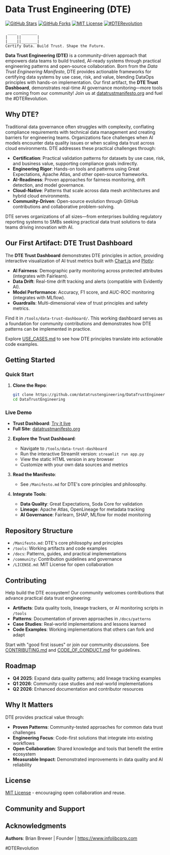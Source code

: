 # Data Trust Engineering (DTE)

[![GitHub Stars](https://img.shields.io/github/stars/datatrustengineering/DataTrustEngineering)](https://github.com/datatrustengineering/DataTrustEngineering/stargazers)
[![GitHub Forks](https://img.shields.io/github/forks/datatrustengineering/DataTrustEngineering)](https://github.com/datatrustengineering/DataTrustEngineering/network)
[![MIT License](https://img.shields.io/badge/License-MIT-blue.svg)](/LICENSE.md)
[![#DTERevolution](https://img.shields.io/badge/Join-%23DTERevolution-brightgreen)](https://x.com/hashtag/DTERevolution)

```
 ____  _______
|    ||       | 
|____||_______|
Certify Data. Build Trust. Shape the Future.
```

**Data Trust Engineering (DTE)** is a community-driven approach that empowers data teams to build trusted, AI-ready systems through practical engineering patterns and open-source collaboration. Born from the *Data Trust Engineering Manifesto*, DTE provides actionable frameworks for certifying data systems by use case, risk, and value, blending DataOps principles with hands-on implementation. Our first artifact, the **DTE Trust Dashboard**, demonstrates real-time AI governance monitoring—more tools are coming from our community! Join us at [datatrustmanifesto.org](https://datatrustmanifesto.org) and fuel the #DTERevolution.

## Why DTE?

Traditional data governance often struggles with complexity, conflating compliance requirements with technical data management and creating barriers for engineering teams. Organizations face challenges when AI models encounter data quality issues or when scaling data trust across cloud environments. DTE addresses these practical challenges through:

- **Certification**: Practical validation patterns for datasets by use case, risk, and business value, supporting compliance goals indirectly.
- **Engineering Rigor**: Hands-on tools and patterns using Great Expectations, Apache Atlas, and other open-source frameworks.
- **AI-Readiness**: Proven approaches for fairness monitoring, drift detection, and model governance.
- **Cloud-Native**: Patterns that scale across data mesh architectures and hybrid cloud environments.
- **Community-Driven**: Open-source evolution through GitHub contributions and collaborative problem-solving.

DTE serves organizations of all sizes—from enterprises building regulatory reporting systems to SMBs seeking practical data trust solutions to data teams driving innovation with AI.

## Our First Artifact: DTE Trust Dashboard

The **DTE Trust Dashboard** demonstrates DTE principles in action, providing interactive visualization of AI trust metrics built with [Chart.js](https://www.chartjs.org) and [Plotly](https://plotly.com):

- **AI Fairness**: Demographic parity monitoring across protected attributes (integrates with Fairlearn).
- **Data Drift**: Real-time drift tracking and alerts (compatible with Evidently AI).
- **Model Performance**: Accuracy, F1 score, and AUC-ROC monitoring (integrates with MLflow).
- **Guardrails**: Multi-dimensional view of trust principles and safety metrics.

Find it in `/tools/data-trust-dashboard/`. This working dashboard serves as a foundation for community contributions and demonstrates how DTE patterns can be implemented in practice.

Explore [USE_CASES.md](/docs/patterns/USE_CASES.md) to see how DTE principles translate into actionable code examples.

## Getting Started

### Quick Start
1. **Clone the Repo**:
   ```bash
   git clone https://github.com/datatrustengineering/DataTrustEngineering.git
   cd DataTrustEngineering
   ```

### Live Demo
- **Trust Dashboard**: [Try it live](https://datatrustengineering.github.io/DataTrustEngineering/tools/data-trust-dashboard/DTE_Trust_Dashboard.html)
- **Full Site**: [datatrustmanifesto.org](https://datatrustmanifesto.org)

2. **Explore the Trust Dashboard**:
   - Navigate to `/tools/data-trust-dashboard`
   - Run the interactive Streamlit version: `streamlit run app.py`
   - View the static HTML version in any browser
   - Customize with your own data sources and metrics

3. **Read the Manifesto**:
   - See `/Manifesto.md` for DTE's core principles and philosophy.

4. **Integrate Tools**:
   - **Data Quality**: Great Expectations, Soda Core for validation
   - **Lineage**: Apache Atlas, OpenLineage for metadata tracking
   - **AI Governance**: Fairlearn, SHAP, MLflow for model monitoring

## Repository Structure

- `/Manifesto.md`: DTE's core philosophy and principles
- `/tools`: Working artifacts and code examples
- `/docs`: Patterns, guides, and practical implementations
- `/community`: Contribution guidelines and governance
- `/LICENSE.md`: MIT License for open collaboration

## Contributing

Help build the DTE ecosystem! Our community welcomes contributions that advance practical data trust engineering:

- **Artifacts**: Data quality tools, lineage trackers, or AI monitoring scripts in `/tools`
- **Patterns**: Documentation of proven approaches in `/docs/patterns`
- **Case Studies**: Real-world implementations and lessons learned
- **Code Examples**: Working implementations that others can fork and adapt

Start with "good first issues" or join our community discussions. See [CONTRIBUTING.md](/community/CONTRIBUTING.md) and [CODE_OF_CONDUCT.md](/community/CODE_OF_CONDUCT.md) for guidelines.

## Roadmap

- **Q4 2025**: Expand data quality patterns; add lineage tracking examples
- **Q1 2026**: Community case studies and real-world implementations
- **Q2 2026**: Enhanced documentation and contributor resources

## Why It Matters

DTE provides practical value through:

- **Proven Patterns**: Community-tested approaches for common data trust challenges
- **Engineering Focus**: Code-first solutions that integrate into existing workflows
- **Open Collaboration**: Shared knowledge and tools that benefit the entire ecosystem
- **Measurable Impact**: Demonstrated improvements in data quality and AI reliability

## License

[MIT License](/LICENSE.md) - encouraging open collaboration and reuse.

## Community and Support

## Acknowledgments

**Authors**: Brian Brewer | Founder | https://www.infolibcorp.com

#DTERevolution








